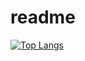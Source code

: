 # readme
[![Top Langs](https://github-readme-stats.vercel.app/api/top-langs/?username=yuvalmoryosef&layout=compact&langs_count=8&hide=Jupitern)](https://github.com/anuraghazra/github-readme-stats)

